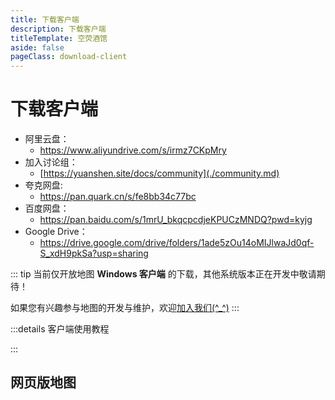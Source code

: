```yaml
---
title: 下载客户端
description: 下载客户端
titleTemplate: 空荧酒馆
aside: false
pageClass: download-client
---
```


# 下载客户端

- 阿里云盘：
  - <https://www.aliyundrive.com/s/irmz7CKpMry>
- 加入讨论组：
  - [https://yuanshen.site/docs/community](./community.md)
- 夸克网盘:
  - <https://pan.quark.cn/s/fe8bb34c77bc>
- 百度网盘：
  - <https://pan.baidu.com/s/1mrU_bkqcpcdjeKPUCzMNDQ?pwd=kyjg>
- Google Drive：
  - <https://drive.google.com/drive/folders/1ade5zOu14oMIJlwaJd0qf-S_xdH9pkSa?usp=sharing>

::: tip
当前仅开放地图 **Windows 客户端** 的下载，其他系统版本正在开发中敬请期待！

如果您有兴趣参与地图的开发与维护，欢迎[加入我们(^\_^)](./join.md)
:::

:::details 客户端使用教程
<MediaIntroduction 
  media="bilibili"
  text="观看客户端基础使用教程"
  link="https://www.bilibili.com/video/BV1uU4y157Te"
/>

<MediaIntroduction
  media="txc"
  text="客户端使用手册"
  link="https://support.qq.com/products/321980/faqs-more/?id=94938"
/>
:::

## 网页版地图

<MediaIntroduction 
  media="self"
  target="_black"
  text="网页版地图 V3"
  link="https://v3.yuanshen.site"
/>
